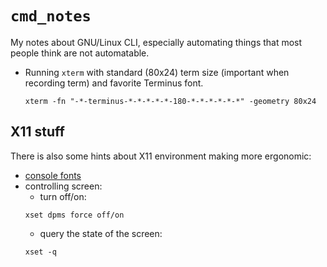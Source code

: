 # `cmd_notes`
My notes about GNU/Linux CLI,
especially automating things that most people think are not automatable.

  * Running `xterm` with standard (80x24) term size
    (important when recording term)
    and favorite Terminus font.

    ```shell
    xterm -fn "-*-terminus-*-*-*-*-*-180-*-*-*-*-*-*" -geometry 80x24
    ```

## X11 stuff
There is also some hints about X11 environment making more ergonomic:

  * [console fonts](./fonts.md)
  * controlling screen:
      - turn off/on:
      ```
      xset dpms force off/on
      ```
      - query the state of the screen:
      ```
      xset -q
      ```
